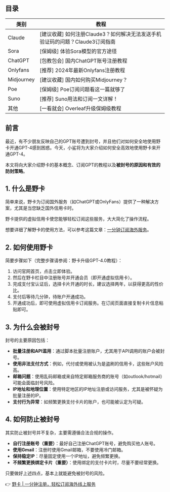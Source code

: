 ## 目录

| 类别       | 教程  |
|------------|-------|
| Claude     | [建议收藏] 如何注册Claude3？如何解决无法发送手机验证码的问题？Claude3订阅指南 |
| Sora       | [保姆级] 体验Sora模型的官方途径 |
| ChatGPT    | [包教包会] 国内ChatGPT账号注册教程 |
| Onlyfans   | [推荐] 2024年最新Onlyfans注册教程 |
| Midjourney | [建议收藏] 国内如何购买Midjourney？ |
| Poe        | [保姆级] Poe订阅问题看这一篇就够了 |
| Suno       | [推荐] Suno用法和订阅一文详解！ |
| 其他       | [一看就会] Overleaf升级保姆级教程 |

## 前言

最近，有不少朋友反映自己的GPT账号遭到封号，并且他们对如何安全地使用野卡开通GPT-4感到困惑。今天，小鲨将为大家介绍如何安全高效地使用野卡来开通GPT-4。

本文将向大家介绍野卡的基本概念、订阅GPT的教程以及**被封号的原因和有效的防封策略**。

## 1. 什么是野卡

简单来说，野卡为订阅国外服务（如ChatGPT或OnlyFans）提供了一种解决方案，尤其是当您缺乏国外信用卡时。

野卡提供的虚拟信用卡使您能够轻松订阅这些服务，大大简化了操作流程。

想要详细了解野卡的使用方法，可以参考这篇文章：[一分钟订阅海外服务](https://bit.ly/bewildcard)。

## 2. 如何使用野卡

简要步骤如下（完整步骤请参阅：野卡升级GPT-4.0教程）：

1. 访问官网首页，点击立即体验。
2. 然后在野卡栏目中注册账号并开通会员（即开通虚拟信用卡）。
3. 完成支付宝认证后，选择卡片开通的时长，建议选择两年，以获得更高的性价比。
4. 支付后等待几分钟，待账户开通成功。
5. 开通成功后，即可使用虚拟信用卡订阅服务。在订阅页面直接复制卡片信息粘贴即可。

## 3. 为什么会被封号

封号的主要原因包括：

- **批量注册和API滥用**：通过脚本批量注册账户，尤其用于API调用的账户会被封号。
- **使用非法支付方式**：例如，代付或使用被认为是盗刷的信用卡，这些账户风险高。
- **邮箱问题**：使用乱码邮箱或来自特定邮箱服务商的账号（如outlook/hotmail）可能会面临封号风险。
- **IP地址和地理位置**：使用特定地区的IP地址注册或访问服务，尤其是被怀疑为批量注册的IP。
- **支付行为异常**：如频繁更换支付卡片的账户，也可能被认定为可疑。

## 4. 如何防止被封号

其实防止被封号并不复杂，主要需遵循合法合规的操作。

- **自行注册账号（重要）**：最好自己注册ChatGPT账号，避免购买他人账号。
- **使用Gmail**：注册时使用Gmail邮箱，不要使用冷门邮箱。
- **保持稳定IP**：尽量固定使用一个IP地址，避免频繁更换。
- **不频繁更换绑定卡片（重要）**：使用绑定的支付卡片时，尽量不要经常更换。

只要做好上述四点，基本上就能避免被封号的风险。

👉 [野卡 | 一分钟注册，轻松订阅海外线上服务](https://bit.ly/bewildcard)